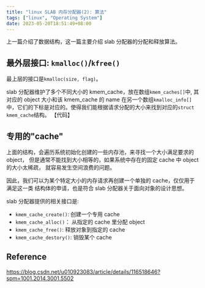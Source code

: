 ```yaml
---
title: "linux SLAB 内存分配器(2): 算法"
tags: ["linux", "Operating System"]
date: 2023-05-20T18:51:49+08:00
---
```


上一篇介绍了数据结构，这一篇主要介绍 slab 分配器的分配和释放算法。

## 最外层接口: `kmalloc()`/`kfree()`

最上层的接口是`kmalloc(size, flag)`。

slab 分配器维护了多个不同大小的 kmem_cache，放在数组`kmem_caches[]`中,
其对应的 object 大小和该 kmem_cache 的 name 在另一个数组`kmalloc_info[]`
中，它们的下标是对应的。使得我们能根据请求分配的大小来找到对应的`struct kmem_cache`结构。
【代码】

## 专用的"cache"

上面的结构，会遍历系统初始化创建的一些内存池，来寻找一个大小满足要求的 object，
但是通常不能找到大小相等的，如果系统中存在的固定 cache 中 object 的大小太稀疏，
就容易发生空间浪费的问题。

因此，我们可以为某个特定大小的内存请求再创建一个单独的 cache，仅仅用于满足这一类
结构体的申请，也是符合 slab 分配器关于面向对象的设计思想。

slab 分配器提供的相关接口是:

- `kmem_cache_create()`: 创建一个专用 cache
- `kmem_cache_alloc()`： 从指定的 cache 里分配 object
- `kmem_cache_free()`: 释放对象到指定的 cache
- `kmem_cache_destory()`: 销毁某个 cache

## Reference

https://blog.csdn.net/u010923083/article/details/116518646?spm=1001.2014.3001.5502
